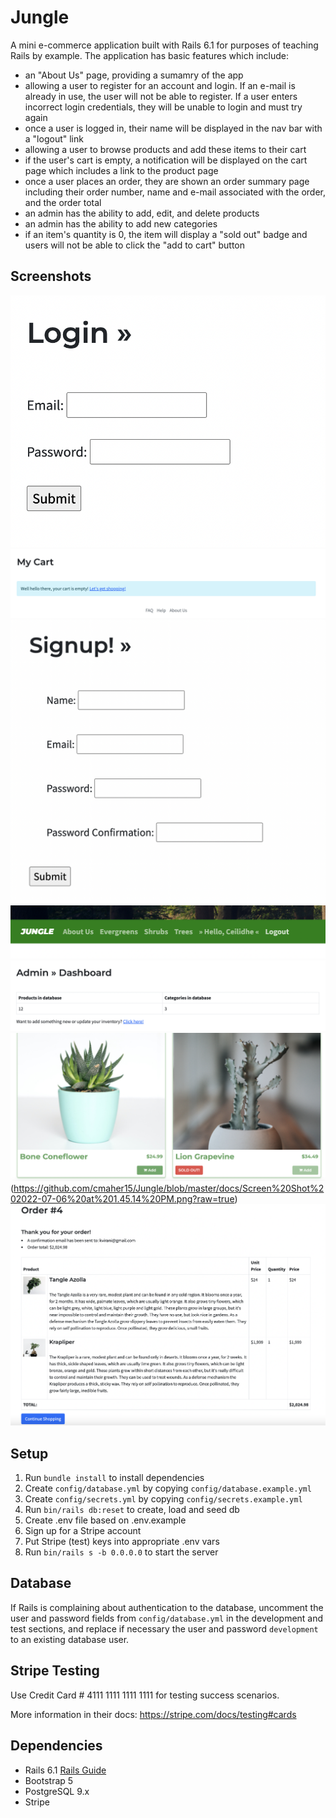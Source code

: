 # Jungle

A mini e-commerce application built with Rails 6.1 for purposes of teaching Rails by example. The application has basic features which include:
- an "About Us" page, providing a sumamry of the app
- allowing a user to register for an account and login. If an e-mail is already in use, the user will not be able to register. If a user enters incorrect login credentials, they will be unable to login and must try again
- once a user is logged in, their name will be displayed in the nav bar with a "logout" link
- allowing a user to browse products and add these items to their cart
- if the user's cart is empty, a notification will be displayed on the cart page which includes a link to the product page
- once a user places an order, they are shown an order summary page including their order number, name and e-mail associated with the order, and the order total
- an admin has the ability to add, edit, and delete products
- an admin has the ability to add new categories
- if an item's quantity is 0, the item will display a "sold out" badge and users will not be able to click the "add to cart" button

## Screenshots
!["Login Page"](https://github.com/cmaher15/Jungle/blob/master/docs/Screen%20Shot%202022-07-06%20at%201.38.40%20PM.png?raw=true)
!["Empty Cart Message"](https://github.com/cmaher15/Jungle/blob/master/docs/Screen%20Shot%202022-07-06%20at%201.39.44%20PM.png?raw=true)
!["Signup Page"](https://github.com/cmaher15/Jungle/blob/master/docs/Screen%20Shot%202022-07-06%20at%201.43.40%20PM.png?raw=true)
!["Navbar for Logged in User"](https://github.com/cmaher15/Jungle/blob/master/docs/Screen%20Shot%202022-07-06%20at%201.44.07%20PM.png?raw=true)
!["Admin Dashboard"](https://github.com/cmaher15/Jungle/blob/master/docs/Screen%20Shot%202022-07-06%20at%201.44.16%20PM.png?raw=true)
!["Sold Out Badge"](https://github.com/cmaher15/Jungle/blob/master/docs/Screen%20Shot%202022-07-06%20at%201.45.03%20PM.png)
(https://github.com/cmaher15/Jungle/blob/master/docs/Screen%20Shot%202022-07-06%20at%201.45.14%20PM.png?raw=true)
!["Order Confirmation Page"](https://github.com/cmaher15/Jungle/blob/master/docs/Screen%20Shot%202022-07-06%20at%201.47.16%20PM.png?raw=true)




## Setup

1. Run `bundle install` to install dependencies
2. Create `config/database.yml` by copying `config/database.example.yml`
3. Create `config/secrets.yml` by copying `config/secrets.example.yml`
4. Run `bin/rails db:reset` to create, load and seed db
5. Create .env file based on .env.example
6. Sign up for a Stripe account
7. Put Stripe (test) keys into appropriate .env vars
8. Run `bin/rails s -b 0.0.0.0` to start the server

## Database

If Rails is complaining about authentication to the database, uncomment the user and password fields from `config/database.yml` in the development and test sections, and replace if necessary the user and password `development` to an existing database user.

## Stripe Testing

Use Credit Card # 4111 1111 1111 1111 for testing success scenarios.

More information in their docs: <https://stripe.com/docs/testing#cards>

## Dependencies

- Rails 6.1 [Rails Guide](http://guides.rubyonrails.org/v6.1/)
- Bootstrap 5
- PostgreSQL 9.x
- Stripe
